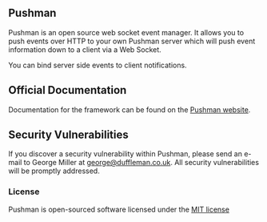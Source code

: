 ## Pushman

Pushman is an open source web socket event manager. It allows you to push events over HTTP to your own Pushman server which will push event information down to a client via a Web Socket.

You can bind server side events to client notifications.

## Official Documentation

Documentation for the framework can be found on the [Pushman website](http://pushman.dfl.mn/docs).

## Security Vulnerabilities

If you discover a security vulnerability within Pushman, please send an e-mail to George Miller at george@duffleman.co.uk. All security vulnerabilities will be promptly addressed.

### License

Pushman is open-sourced software licensed under the [MIT license](http://opensource.org/licenses/MIT)